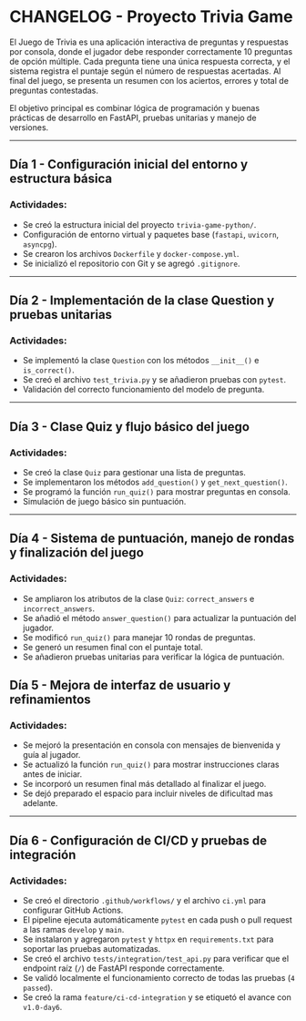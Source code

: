 # CHANGELOG - Proyecto Trivia Game

El Juego de Trivia es una aplicación interactiva de preguntas y respuestas por consola, donde el jugador debe responder correctamente 10 preguntas de opción múltiple. Cada pregunta tiene una única respuesta correcta, y el sistema registra el puntaje según el número de respuestas acertadas. Al final del juego, se presenta un resumen con los aciertos, errores y total de preguntas contestadas.

El objetivo principal es combinar lógica de programación y buenas prácticas de desarrollo en FastAPI, pruebas unitarias y manejo de versiones.

---

## Día 1 - Configuración inicial del entorno y estructura básica


### Actividades:
- Se creó la estructura inicial del proyecto `trivia-game-python/`.
- Configuración de entorno virtual y paquetes base (`fastapi`, `uvicorn`, `asyncpg`).
- Se crearon los archivos `Dockerfile` y `docker-compose.yml`.
- Se inicializó el repositorio con Git y se agregó `.gitignore`.

---

## Día 2 - Implementación de la clase Question y pruebas unitarias

### Actividades:
- Se implementó la clase `Question` con los métodos `__init__()` e `is_correct()`.
- Se creó el archivo `test_trivia.py` y se añadieron pruebas con `pytest`.
- Validación del correcto funcionamiento del modelo de pregunta.

---

## Día 3 - Clase Quiz y flujo básico del juego


### Actividades:
- Se creó la clase `Quiz` para gestionar una lista de preguntas.
- Se implementaron los métodos `add_question()` y `get_next_question()`.
- Se programó la función `run_quiz()` para mostrar preguntas en consola.
- Simulación de juego básico sin puntuación.

---

## Día 4 - Sistema de puntuación, manejo de rondas y finalización del juego


### Actividades:
- Se ampliaron los atributos de la clase `Quiz`: `correct_answers` e `incorrect_answers`.
- Se añadió el método `answer_question()` para actualizar la puntuación del jugador.
- Se modificó `run_quiz()` para manejar 10 rondas de preguntas.
- Se generó un resumen final con el puntaje total.
- Se añadieron pruebas unitarias para verificar la lógica de puntuación.

## Día 5 - Mejora de interfaz de usuario y refinamientos

### Actividades:
- Se mejoró la presentación en consola con mensajes de bienvenida y guía al jugador.
- Se actualizó la función `run_quiz()` para mostrar instrucciones claras antes de iniciar.
- Se incorporó un resumen final más detallado al finalizar el juego.
- Se dejó preparado el espacio para incluir niveles de dificultad mas adelante.
---

## Día 6 - Configuración de CI/CD y pruebas de integración

### Actividades:
- Se creó el directorio `.github/workflows/` y el archivo `ci.yml` para configurar GitHub Actions.
- El pipeline ejecuta automáticamente `pytest` en cada push o pull request a las ramas `develop` y `main`.
- Se instalaron y agregaron `pytest` y `httpx` en `requirements.txt` para soportar las pruebas automatizadas.
- Se creó el archivo `tests/integration/test_api.py` para verificar que el endpoint raíz (`/`) de FastAPI responde correctamente.
- Se validó localmente el funcionamiento correcto de todas las pruebas (`4 passed`).
- Se creó la rama `feature/ci-cd-integration` y se etiquetó el avance con `v1.0-day6`.

